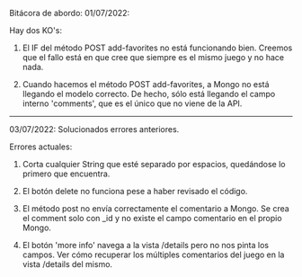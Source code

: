 Bitácora de abordo:
01/07/2022:

Hay dos KO's:

1. El IF del método POST add-favorites no está funcionando bien. Creemos que el fallo está en que cree que siempre es el mismo juego y no hace nada.

2. Cuando hacemos el método POST add-favorites, a Mongo no está llegando el modelo correcto. De hecho, sólo está llegando el campo interno 'comments', que es el único que no viene de la API.

---

03/07/2022:
Solucionados errores anteriores.

Errores actuales:

1. Corta cualquier String que esté separado por espacios, quedándose lo primero que encuentra.

2. El botón delete no funciona pese a haber revisado el código.

3. El método post no envía correctamente el comentario a Mongo. Se crea el comment solo con _id y no existe el campo comentario en el propio Mongo.

4. El botón 'more info' navega a la vista /details pero no nos pinta los campos. Ver cómo recuperar los múltiples comentarios del juego en la vista /details del mismo.


